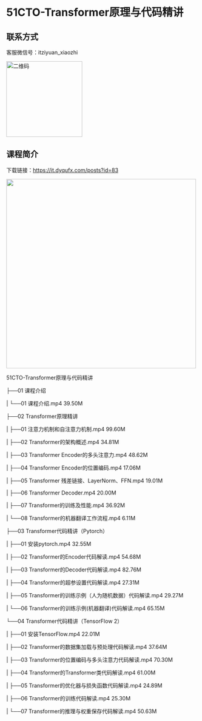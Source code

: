 # 51CTO-Transformer原理与代码精讲

## 联系方式

客服微信号：itziyuan_xiaozhi

<img src="https://ziyuanyun.oss-cn-guangzhou.aliyuncs.com/common/20240614073449/666b82192834a.jpg" width="200" height="200" alt="二维码">

## 课程简介

下载链接：https://it.dyqufx.com/posts?id=83

<img src="https://ziyuanyun.oss-cn-guangzhou.aliyuncs.com/yun/20240515151558/6644612eb8d94.jpg" width="500" alt="">

  51CTO-Transformer原理与代码精讲



 ├──01 课程介绍

 | └──01 课程介绍.mp4 39.50M

 ├──02 Transformer原理精讲

 | ├──01 注意力机制和自注意力机制.mp4 99.60M

 | ├──02 Transformer的架构概述.mp4 34.81M

 | ├──03 Transformer Encoder的多头注意力.mp4 48.62M

 | ├──04 Transformer Encoder的位置编码.mp4 17.06M

 | ├──05 Transformer 残差链接、LayerNorm、FFN.mp4 19.01M

 | ├──06 Transformer Decoder.mp4 20.00M

 | ├──07 Transformer的训练及性能.mp4 36.92M

 | └──08 Transformer的机器翻译工作流程.mp4 6.11M

 ├──03 Transformer代码精讲（Pytorch）

 | ├──01 安装pytorch.mp4 32.55M

 | ├──02 Transformer的Encoder代码解读.mp4 54.68M

 | ├──03 Transformer的Decoder代码解读.mp4 82.76M

 | ├──04 Transformer的超参设置代码解读.mp4 27.31M

 | ├──05 Transformer的训练示例（人为随机数据）代码解读.mp4 29.27M

 | └──06 Transformer的训练示例(机器翻译)代码解读.mp4 65.15M

 └──04 Transformer代码精讲（TensorFlow 2）

 | ├──01 安装TensorFlow.mp4 22.01M

 | ├──02 Transformer的数据集加载与预处理代码解读.mp4 37.64M

 | ├──03 Transformer的位置编码与多头注意力代码解读.mp4 70.30M

 | ├──04 Transformer的Transformer类代码解读.mp4 61.00M

 | ├──05 Transformer的优化器与损失函数代码解读.mp4 24.89M

 | ├──06 Transformer的训练代码解读.mp4 25.30M

 | └──07 Transformer的推理与权重保存代码解读.mp4 50.63M

  